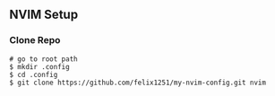 ## NVIM Setup

### Clone Repo
```shell
# go to root path
$ mkdir .config
$ cd .config
$ git clone https://github.com/felix1251/my-nvim-config.git nvim
```
